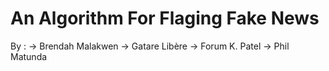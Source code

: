 # An Algorithm For Flaging Fake News




















By :
    -> Brendah Malakwen
    -> Gatare Libère
    -> Forum K. Patel
    -> Phil Matunda
